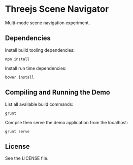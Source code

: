Threejs Scene Navigator
=======================

Multi-mode scene navigation experiment.


Dependencies
------------

Install build tooling dependencies:

    npm install
    
Install run time dependencies:

    bower install
    

Compiling and Running the Demo
------------------------------

List all available build commands:

    grunt
    
Compile then serve the demo application from the localhost:

    grunt serve


License
-------

See the LICENSE file.
